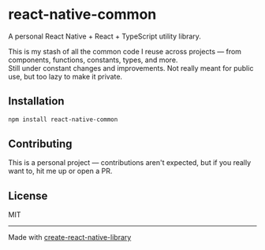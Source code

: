# react-native-common

A personal React Native + React + TypeScript utility library.

This is my stash of all the common code I reuse across projects — from components, functions, constants, types, and more.  
Still under constant changes and improvements. Not really meant for public use, but too lazy to make it private.

## Installation

```sh
npm install react-native-common
```

## Contributing

This is a personal project — contributions aren't expected, but if you really want to, hit me up or open a PR.

## License

MIT

---

Made with [create-react-native-library](https://github.com/callstack/react-native-builder-bob)

